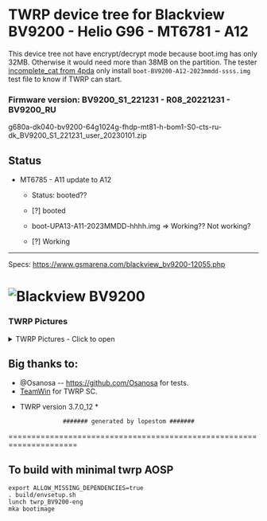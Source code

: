 # TWRP device tree for Blackview BV9200 - Helio G96 - MT6781 - A12

This device tree not have encrypt/decrypt mode because boot.img has only 32MB. Otherwise it would need more than 38MB on the partition.
The tester [incomplete_cat from 4pda](https://4pda.to/forum/index.php?showuser=7828850) only install `boot-BV9200-A12-2023mmdd-ssss.img` test file to know if TWRP can start.

### Firmware version: BV9200_S1_221231 - R08_20221231 - BV9200_RU
g680a-dk040-bv9200-64g1024g-fhdp-mt81-h-bom1-S0-cts-ru-dk_BV9200_S1_221231_user_20230101.zip

## Status
- MT6785 - A11 update to A12
  - Status: booted??
  - [?] booted

   - boot-UPA13-A11-2023MMDD-hhhh.img => Working?? Not working?
  - [?] Working
------------------------------------

Specs: https://www.gsmarena.com/blackview_bv9200-12055.php

![Blackview BV9200](https://fdn2.gsmarena.com/vv/pics/blackview/blackview-bv9200-1.jpg)
===================================================================== 

### TWRP Pictures
<details><summary>TWRP Pictures - Click to open</summary>
<p>

![Menu](JJJ)
</p>
</details>

## Big thanks to:
- @Osanosa -- https://github.com/Osanosa for tests.
- [TeamWin](https://github.com/TeamWin) for TWRP SC.
* TWRP version 3.7.0_12 *

                  ####### generated by lopestom #######
===================================================================== 

## To build with minimal twrp AOSP
```
export ALLOW_MISSING_DEPENDENCIES=true
. build/envsetup.sh
lunch twrp_BV9200-eng
mka bootimage
```

